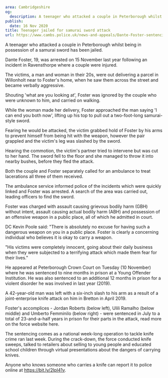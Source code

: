 ```yaml
area: Cambridgeshire
og:
  description: A teenager who attacked a couple in Peterborough whilst being in possession of a samurai sword has been jailed.
publish:
  date: 16 Nov 2020
title: Teenager jailed for samurai sword attack
url: https://www.cambs.police.uk/news-and-appeals/Dante-Foster-sentencing-Nov2020
```

A teenager who attacked a couple in Peterborough whilst being in possession of a samurai sword has been jailed.

Dante Foster, 19, was arrested on 15 November last year following an incident in Ravensthorpe where a couple were injured.

The victims, a man and woman in their 20s, were out delivering a parcel in Willonholt near to Foster's home, when he saw them across the street and became verbally aggressive.

Shouting 'what are you looking at', Foster was ignored by the couple who were unknown to him, and carried on walking.

While the woman made her delivery, Foster approached the man saying 'I can end you both now', lifting up his top to pull out a two-foot-long samurai-style sword.

Fearing he would be attacked, the victim grabbed hold of Foster by his arms to prevent himself from being hit with the weapon, however the pair grappled and the victim's leg was slashed by the sword.

Hearing the commotion, the victim's partner tried to intervene but was cut to her hand. The sword fell to the floor and she managed to throw it into nearby bushes, before they fled the attack.

Both the couple and Foster separately called for an ambulance to treat lacerations all three of them received.

The ambulance service informed police of the incidents which were quickly linked and Foster was arrested. A search of the area was carried out, leading officers to find the sword.

Foster was charged with assault causing grievous bodily harm (GBH) without intent, assault causing actual bodily harm (ABH) and possession of an offensive weapon in a public place, all of which he admitted in court.

DC Kevin Poole said: "There is absolutely no excuse for having such a dangerous weapon on you in a public place. Foster is clearly a concerning individual who believes it is okay to carry a weapon.

"His victims were completely innocent, going about their daily business when they were subjected to a terrifying attack which made them fear for their lives."

He appeared at Peterborough Crown Court on Tuesday (10 November) where he was sentenced to nine months in prison at a Young Offender Institution. He was also sentenced to an additional 12 months in prison for a violent disorder he was involved in last year (2019).

A 42-year-old man was left with a six-inch slash to his arm as a result of a joint-enterprise knife attack on him in Bretton in April 2019.

Foster's accomplices - Jordan Roberts (below left), Ulili Ramalho (below middle) and Umberto Femminilo (below right) - were sentenced in July to a total of 23-and-a-half years in prison for their parts in the attack, read more on the force website here.

The sentencing comes as a national week-long operation to tackle knife crime ran last week. During the crack-down, the force conducted knife sweeps, talked to retailers about selling to young people and educated school children through virtual presentations about the dangers of carrying knives.

Anyone who knows someone who carries a knife can report it to police online at https://bit.ly/2IpI41v.
